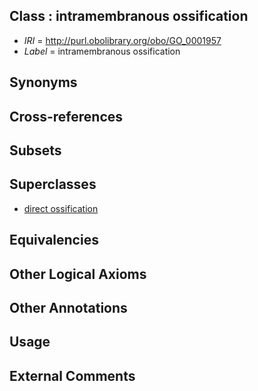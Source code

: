 
## Class : intramembranous ossification

 * *IRI* = http://purl.obolibrary.org/obo/GO_0001957
 * *Label* = intramembranous ossification

## Synonyms


## Cross-references


## Subsets


## Superclasses

 * [direct ossification](../../GO/72/GO_0036072.md)

## Equivalencies


## Other Logical Axioms


## Other Annotations


## Usage


## External Comments

